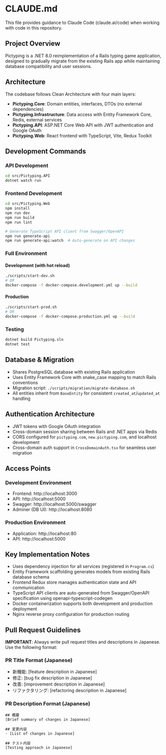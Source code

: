 # CLAUDE.md

This file provides guidance to Claude Code (claude.ai/code) when working with code in this repository.

## Project Overview

Pictyping is a .NET 8.0 reimplementation of a Rails typing game application, designed to gradually migrate from the existing Rails app while maintaining database compatibility and user sessions.

## Architecture

The codebase follows Clean Architecture with four main layers:

- **Pictyping.Core**: Domain entities, interfaces, DTOs (no external dependencies)
- **Pictyping.Infrastructure**: Data access with Entity Framework Core, Redis, external services
- **Pictyping.API**: ASP.NET Core Web API with JWT authentication and Google OAuth
- **Pictyping.Web**: React frontend with TypeScript, Vite, Redux Toolkit

## Development Commands

### API Development
```bash
cd src/Pictyping.API
dotnet watch run
```

### Frontend Development
```bash
cd src/Pictyping.Web
npm install
npm run dev
npm run build
npm run lint

# Generate TypeScript API client from Swagger/OpenAPI
npm run generate-api
npm run generate-api:watch  # Auto-generate on API changes
```

### Full Environment

#### Development (with hot reload)
```bash
./scripts/start-dev.sh
# OR
docker-compose -f docker-compose.development.yml up --build
```

#### Production
```bash
./scripts/start-prod.sh
# OR
docker-compose -f docker-compose.production.yml up --build
```

### Testing
```bash
dotnet build Pictyping.sln
dotnet test
```

## Database & Migration

- Shares PostgreSQL database with existing Rails application
- Uses Entity Framework Core with snake_case mapping to match Rails conventions
- Migration script: `./scripts/migration/migrate-database.sh`
- All entities inherit from `BaseEntity` for consistent `created_at`/`updated_at` handling

## Authentication Architecture

- JWT tokens with Google OAuth integration
- Cross-domain session sharing between Rails and .NET apps via Redis
- CORS configured for `pictyping.com`, `new.pictyping.com`, and localhost development
- Cross-domain auth support in `CrossDomainAuth.tsx` for seamless user migration

## Access Points

### Development Environment
- Frontend: http://localhost:3000
- API: http://localhost:5000
- Swagger: http://localhost:5000/swagger
- Adminer (DB UI): http://localhost:8080

### Production Environment
- Application: http://localhost:80
- API: http://localhost:5000

## Key Implementation Notes

- Uses dependency injection for all services (registered in `Program.cs`)
- Entity Framework scaffolding generates models from existing Rails database schema
- Frontend Redux store manages authentication state and API communication
- TypeScript API clients are auto-generated from Swagger/OpenAPI specification using openapi-typescript-codegen
- Docker containerization supports both development and production deployment
- Nginx reverse proxy configuration for production routing

## Pull Request Guidelines

**IMPORTANT**: Always write pull request titles and descriptions in Japanese. Use the following format:

### PR Title Format (Japanese)
- 新機能: [feature description in Japanese]
- 修正: [bug fix description in Japanese]  
- 改善: [improvement description in Japanese]
- リファクタリング: [refactoring description in Japanese]

### PR Description Format (Japanese)
```
## 概要
[Brief summary of changes in Japanese]

## 変更内容
- [List of changes in Japanese]

## テスト内容
[Testing approach in Japanese]
```